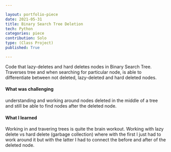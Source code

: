 ```yaml
---

layout: portfolio-piece
date: 2021-05-31
title: Binary Search Tree Deletion
tech: Python
categories: piece
contribution: Solo
type: (Class Project)
published: True

---
```


Code that lazy-deletes and hard deletes nodes in Binary Search Tree. Traverses tree and when searching for particular node, is able to differentiate between not deleted, lazy-deleted and hard deleted nodes. 

#### What was challenging
understanding and working around nodes deleted in the middle of a tree and still be able to find nodes after the deleted node.

#### What I learned
Working in and travering trees is quite the brain workout. Working with lazy delete vs hard delete (garbage collection) where with the first I just had to work around it but with the latter I had to connect the before and after of the deleted node.

